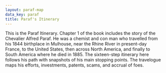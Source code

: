 ```yaml
---
layout: paraf-map
data_key: paraf
title: Paraf's Itinerary
---
```


This is the Paraf Itinerary. Chapter 1 of the book includes
the story of the Chevalier Alfred Paraf. He was a chemist and
con man who travelled from his 1844 birthplace in Mulhouse, near
the Rhine River in present-day France, to the United States,
then across North America, and finally to South America where
he died in 1885. The sixteen-step itinerary here follows his
path with snapshots of his main stopping points. The travelogue
maps his efforts, investments, patents, scams, and accrual of
foes.
